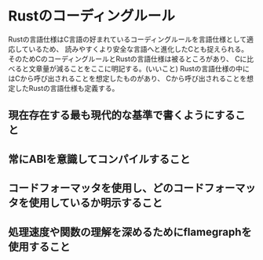 # Rustのコーディングルール
Rustの言語仕様はC言語の好まれているコーディングルールを言語仕様として適応しているため、
読みやすくより安全な言語へと進化したCとも捉えられる。
そのためCのコーディングルールとRustの言語仕様は被るところがあり、
Cに比べると文章量が減ることをここに明記する。(いいこと)
Rustの言語仕様の中にはCから呼び出されることを想定したものがあり、
Cから呼び出されることを想定したRustの言語仕様も定義する。

## 現在存在する最も現代的な基準で書くようにすること

## 常にABIを意識してコンパイルすること

## コードフォーマッタを使用し、どのコードフォーマッタを使用しているか明示すること

## 処理速度や関数の理解を深めるためにflamegraphを使用すること